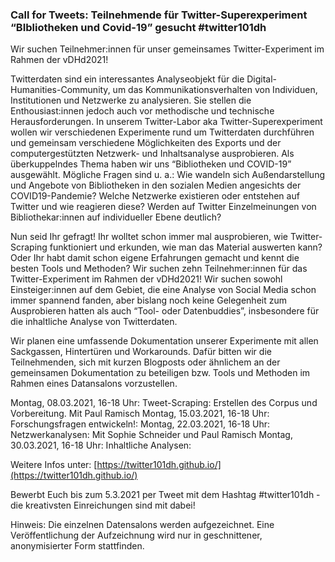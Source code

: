 ### Call for Tweets: Teilnehmende für Twitter-Superexperiment “BIbliotheken und Covid-19” gesucht #twitter101dh
Wir suchen Teilnehmer:innen für unser gemeinsames Twitter-Experiment im Rahmen der vDHd2021! 

Twitterdaten sind ein interessantes Analyseobjekt für die Digital-Humanities-Community, um das Kommunikationsverhalten von Individuen, Institutionen und Netzwerke zu analysieren. Sie stellen die Enthousiast:innen jedoch auch vor methodische und technische Herausforderungen. In unserem Twitter-Labor aka Twitter-Superexperiment wollen wir verschiedenen Experimente rund um Twitterdaten durchführen und gemeinsam verschiedene Möglichkeiten des Exports und der computergestützten Netzwerk- und Inhaltsanalyse ausprobieren. Als überkuppelndes Thema haben wir uns “Bibliotheken und COVID-19” ausgewählt. Mögliche Fragen sind u. a.: Wie wandeln sich Außendarstellung und Angebote von Bibliotheken in den sozialen Medien angesichts der COVID19-Pandemie? Welche Netzwerke existieren oder entstehen auf Twitter und wie reagieren diese? Werden auf Twitter  Einzelmeinungen von Bibliothekar:innen auf individueller Ebene deutlich? 

Nun seid Ihr gefragt! Ihr wolltet schon immer mal ausprobieren, wie Twitter-Scraping funktioniert und erkunden, wie man das Material auswerten kann? Oder Ihr habt damit schon eigene Erfahrungen gemacht und kennt die besten Tools und Methoden? Wir suchen zehn Teilnehmer:innen für das Twitter-Experiment im Rahmen der vDHd2021! Wir suchen sowohl Einsteiger:innen auf dem Gebiet, die eine Analyse von Social Media schon immer spannend fanden, aber bislang noch keine Gelegenheit zum Ausprobieren hatten als auch “Tool- oder Datenbuddies”, insbesondere für die inhaltliche Analyse von Twitterdaten. 

Wir planen eine umfassende Dokumentation unserer Experimente mit allen Sackgassen, Hintertüren und Workarounds. Dafür bitten wir die Teilnehmenden, sich mit kurzen Blogposts oder ähnlichem an der gemeinsamen Dokumentation zu beteiligen bzw. Tools und Methoden im Rahmen eines Datansalons vorzustellen. 

Montag, 08.03.2021, 16-18 Uhr: Tweet-Scraping: Erstellen des Corpus und Vorbereitung. Mit Paul Ramisch
Montag, 15.03.2021, 16-18 Uhr: Forschungsfragen entwickeln!: 
Montag, 22.03.2021, 16-18 Uhr: Netzwerkanalysen: Mit Sophie Schneider und Paul Ramisch
Montag, 30.03.2021, 16-18 Uhr: Inhaltliche Analysen: 


Weitere Infos unter: [https://twitter101dh.github.io/](https://twitter101dh.github.io/)

Bewerbt Euch bis zum 5.3.2021 per Tweet mit dem Hashtag #twitter101dh - die kreativsten Einreichungen sind mit dabei! 

Hinweis: Die einzelnen Datensalons werden aufgezeichnet. Eine Veröffentlichung der Aufzeichnung wird nur in geschnittener, anonymisierter Form stattfinden.
